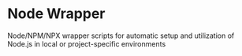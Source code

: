 # Node Wrapper

Node/NPM/NPX wrapper scripts for automatic setup and utilization of Node.js in local or project-specific environments
